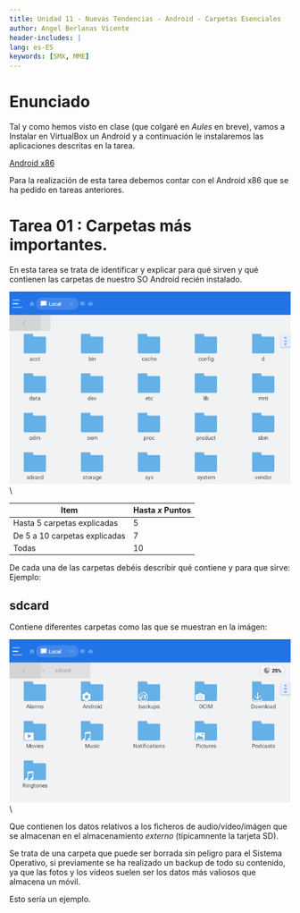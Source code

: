 ```yaml
---
title: Unidad 11 - Nuevas Tendencias - Android - Carpetas Esenciales
author: Angel Berlanas Vicente
header-includes: |
lang: es-ES
keywords: [SMX, MME]
---
```


# Enunciado

Tal y como hemos visto en clase (que colgaré en *Aules* en breve), vamos a Instalar en VirtualBox un Android y a continuación le instalaremos las aplicaciones descritas en la tarea.

[Android x86](https://www.android-x86.org/)

Para la realización de esta tarea debemos contar con el Android x86 que se ha pedido en tareas anteriores.

# Tarea 01 : Carpetas más importantes.

En esta tarea se trata de identificar y explicar para qué sirven y qué contienen las carpetas de nuestro SO Android recién instalado.

![Carpetas Android](imgs/TareaAndroid_Carpetas.png)
\

| Item | Hasta *x* Puntos |
|------|------------------|
| Hasta 5 carpetas explicadas    | 5 |
| De 5 a 10 carpetas explicadas  | 7 |
| Todas                          | 10 |

De cada una de las carpetas debéis describir qué contiene y para que sirve: Ejemplo:

## sdcard 

Contiene diferentes carpetas como las que se muestran en la imágen:

![Carpetas Android](imgs/TareaAndroid_Carpetas_2.png)
\

Que contienen los datos relativos a los ficheros de audio/vídeo/imágen que se almacenan en el almacenamiento *externo*  (típicamnente la tarjeta SD). 

Se trata de una carpeta que puede ser borrada sin peligro para el Sistema Operativo, si previamente se ha realizado un backup de todo su contenido, ya que las fotos y los vídeos suelen ser los datos más valiosos que almacena un móvil.

Esto sería un ejemplo.